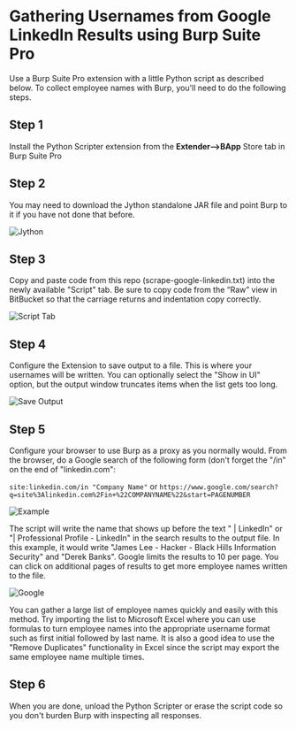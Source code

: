 # Gathering Usernames from Google LinkedIn Results using Burp Suite Pro  
  
Use a Burp Suite Pro extension with a little Python script as described below. 
To collect employee names with Burp, you'll need to do the following steps.

## Step 1
Install the Python Scripter extension from the **Extender-->BApp** Store tab in Burp Suite Pro


## Step 2
You may need to download the Jython standalone JAR file and point Burp to it if you have not done that before.

![Jython](https://github.com/AchocolatechipPancake/LinkedIn-Burp-PythonPlugin/blob/main/images/1.png)

## Step 3
Copy and paste code from this repo (scrape-google-linkedin.txt) into the newly available "Script" tab. Be sure to copy code from the “Raw” view in BitBucket so that the carriage returns and indentation copy correctly.

![Script Tab](https://github.com/AchocolatechipPancake/LinkedIn-Burp-PythonPlugin/blob/main/images/2.png)


## Step 4
Configure the Extension to save output to a file. This is where your usernames will be written. You can optionally select the "Show in UI" option, but the output window truncates items when the list gets too long.

![Save Output](https://github.com/AchocolatechipPancake/LinkedIn-Burp-PythonPlugin/blob/main/images/set-filename.png)


## Step 5
Configure your browser to use Burp as a proxy as you normally would. From the browser, do a Google search of the following form (don't forget the "/in" on the end of "linkedin.com":

```site:linkedin.com/in "Company Name"```
or
```https://www.google.com/search?q=site%3Alinkedin.com%2Fin+%22COMPANYNAME%22&start=PAGENUMBER```


![Example](https://github.com/AchocolatechipPancake/LinkedIn-Burp-PythonPlugin/blob/main/images/example2.png)

The script will write the name that shows up before the text " | LinkedIn" or "| Professional Profile - LinkedIn" in the search results to the output file. In this example, it would write "James Lee - Hacker - Black Hills Information Security" and "Derek Banks". Google limits the results to 10 per page. You can click on additional pages of results to get more employee names written to the file.

![Google](https://github.com/AchocolatechipPancake/LinkedIn-Burp-PythonPlugin/blob/main/images/google.png)

You can gather a large list of employee names quickly and easily with this method. Try importing the list to Microsoft Excel where you can use formulas to turn employee names into the appropriate username format such as first initial followed by last name. It is also a good idea to use the "Remove Duplicates" functionality in Excel since the script may export the same employee name multiple times.

## Step 6
When you are done, unload the Python Scripter or erase the script code so you don't burden Burp with inspecting all responses.
